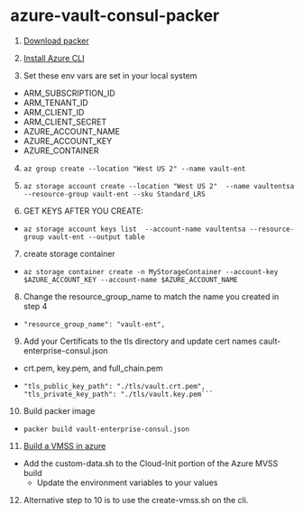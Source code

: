 # azure-vault-consul-packer
1. [Download packer](https://packer.io/downloads.html)

2. [Install Azure CLI](https://docs.microsoft.com/en-us/cli/azure/install-azure-cli?view=azure-cli-latest)

3. Set these env vars are set in your local system
 - ARM_SUBSCRIPTION_ID
 - ARM_TENANT_ID
 - ARM_CLIENT_ID
 - ARM_CLIENT_SECRET
 - AZURE_ACCOUNT_NAME
 - AZURE_ACCOUNT_KEY
 - AZURE_CONTAINER

4. ```az group create --location "West US 2" --name vault-ent```
5. ```az storage account create --location "West US 2"  --name vaultentsa  --resource-group vault-ent --sku Standard_LRS```

6. GET KEYS AFTER YOU CREATE:
  * ```az storage account keys list  --account-name vaultentsa --resource-group vault-ent --output table```

7. create storage container
  * ```az storage container create -n MyStorageContainer --account-key $AZURE_ACCOUNT_KEY --account-name $AZURE_ACCOUNT_NAME```

8. Change the resource_group_name to match the name you created in step 4
 * ```"resource_group_name": "vault-ent",```

9. Add your Certificats to the tls directory and update cert names cault-enterprise-consul.json
  * crt.pem, key.pem, and full_chain.pem
  * ```    "ca_public_key_path": "./tls/ca.crt.pem",
    "tls_public_key_path": "./tls/vault.crt.pem",
    "tls_private_key_path": "./tls/vault.key.pem```

10. Build packer image 
 * ```packer build vault-enterprise-consul.json```

11. [Build a VMSS in azure](https://portal.azure.com/#blade/HubsExtension/BrowseResourceBlade/resourceType/Microsoft.Compute%2FvirtualMachineScaleSets)
  * Add the custom-data.sh to the Cloud-Init portion of the Azure MVSS build
    - Update the environment variables to your values 

12. Alternative step to 10 is to use the create-vmss.sh on the cli.
